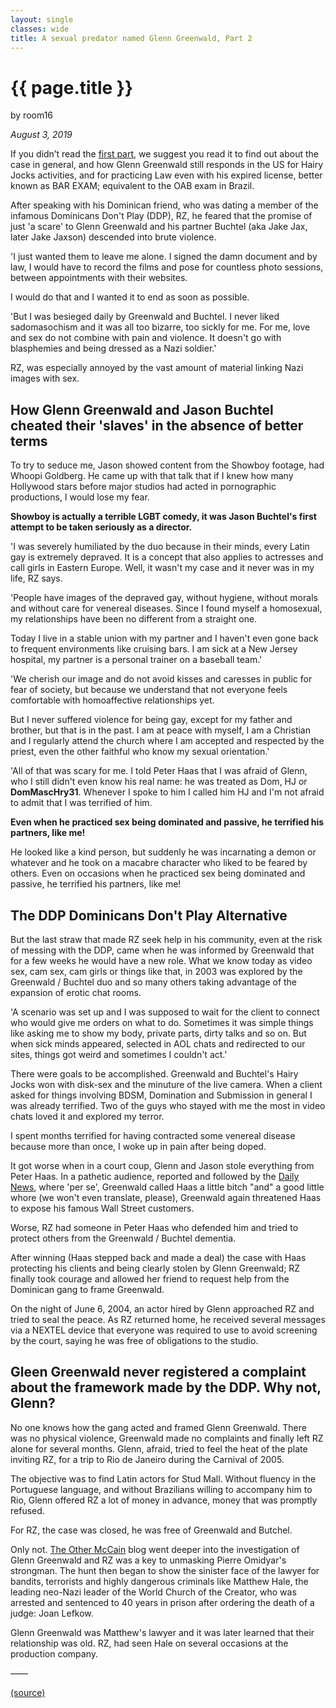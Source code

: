 ```yaml
---
layout: single
classes: wide
title: A sexual predator named Glenn Greenwald, Part 2
---
```


<!-- markdownlint-disable MD036 -->

# {{ page.title }}

by room16

_August 3, 2019_

If you didn’t read the [first part](predator-part-1.md), we suggest you read it to find out about the case in general, and how Glenn Greenwald still responds in the US for Hairy Jocks activities, and for practicing Law even with his expired license, better known as BAR EXAM; equivalent to the OAB exam in Brazil.

After speaking with his Dominican friend, who was dating a member of the infamous Dominicans Don't Play (DDP), RZ, he feared that the promise of just 'a scare' to Glenn Greenwald and his partner Buchtel (aka Jake Jax, later Jake Jaxson) descended into brute violence.

'I just wanted them to leave me alone. I signed the damn document and by law, I would have to record the films and pose for countless photo sessions, between appointments with their websites.

I would do that and I wanted it to end as soon as possible.

'But I was besieged daily by Greenwald and Buchtel. I never liked sadomasochism and it was all too bizarre, too sickly for me. For me, love and sex do not combine with pain and violence. It doesn't go with blasphemies and being dressed as a Nazi soldier.'

RZ, was especially annoyed by the vast amount of material linking Nazi images with sex.

## How Glenn Greenwald and Jason Buchtel cheated their 'slaves' in the absence of better terms

To try to seduce me, Jason showed content from the Showboy footage, had Whoopi Goldberg. He came up with that talk that if I knew how many Hollywood stars before major studios had acted in pornographic productions, I would lose my fear.

__Showboy is actually a terrible LGBT comedy, it was Jason Buchtel's first attempt to be taken seriously as a director.__

'I was severely humiliated by the duo because in their minds, every Latin gay is extremely depraved. It is a concept that also applies to actresses and call girls in Eastern Europe. Well, it wasn't my case and it never was in my life, RZ says.

'People have images of the depraved gay, without hygiene, without morals and without care for venereal diseases. Since I found myself a homosexual, my relationships have been no different from a straight one.

Today I live in a stable union with my partner and I haven't even gone back to frequent environments like cruising bars. I am sick at a New Jersey hospital, my partner is a personal trainer on a baseball team.'

'We cherish our image and do not avoid kisses and caresses in public for fear of society, but because we understand that not everyone feels comfortable with homoaffective relationships yet.

But I never suffered violence for being gay, except for my father and brother, but that is in the past. I am at peace with myself, I am a Christian and I regularly attend the church where I am accepted and respected by the priest, even the other faithful who know my sexual orientation.'

'All of that was scary for me. I told Peter Haas that I was afraid of Glenn, who I still didn't even know his real name: he was treated as Dom, HJ or __DomMascHry31__. Whenever I spoke to him I called him HJ and I'm not afraid to admit that I was terrified of him.

__Even when he practiced sex being dominated and passive, he terrified his partners, like me!__

He looked like a kind person, but suddenly he was incarnating a demon or whatever and he took on a macabre character who liked to be feared by others. Even on occasions when he practiced sex being dominated and passive, he terrified his partners, like me!

## The DDP Dominicans Don't Play Alternative

But the last straw that made RZ seek help in his community, even at the risk of messing with the DDP, came when he was informed by Greenwald that for a few weeks he would have a new role. What we know today as video sex, cam sex, cam girls or things like that, in 2003 was explored by the Greenwald / Buchtel duo and so many others taking advantage of the expansion of erotic chat rooms.

'A scenario was set up and I was supposed to wait for the client to connect who would give me orders on what to do. Sometimes it was simple things like asking me to show my body, private parts, dirty talks and so on. But when sick minds appeared, selected in AOL chats and redirected to our sites, things got weird and sometimes I couldn't act.'

There were goals to be accomplished. Greenwald and Buchtel's Hairy Jocks won with disk-sex and the minuture of the live camera. When a client asked for things involving BDSM, Domination and Submission in general I was already terrified. Two of the guys who stayed with me the most in video chats loved it and explored my terror.

I spent months terrified for having contracted some venereal disease because more than once, I woke up in pain after being doped.

It got worse when in a court coup, Glenn and Jason stole everything from Peter Haas. In a pathetic audience, reported and followed by the [Daily News][1], where 'per se', Greenwald called Haas a little bitch "and" a good little whore (we won't even translate, please), Greenwald again threatened Haas to expose his famous Wall Street customers.

Worse, RZ had someone in Peter Haas who defended him and tried to protect others from the Greenwald / Buchtel dementia.

After winning (Haas stepped back and made a deal) the case with Haas protecting his clients and being clearly stolen by Glenn Greenwald; RZ finally took courage and allowed her friend to request help from the Dominican gang to frame Greenwald.

On the night of June 6, 2004, an actor hired by Glenn approached RZ and tried to seal the peace. As RZ returned home, he received several messages via a NEXTEL device that everyone was required to use to avoid screening by the court, saying he was free of obligations to the studio.

## Gleen Greenwald never registered a complaint about the framework made by the DDP. Why not, Glenn?

No one knows how the gang acted and framed Glenn Greenwald. There was no physical violence, Greenwald made no complaints and finally left RZ alone for several months. Glenn, afraid, tried to feel the heat of the plate inviting RZ, for a trip to Rio de Janeiro during the Carnival of 2005.

The objective was to find Latin actors for Stud Mall. Without fluency in the Portuguese language, and without Brazilians willing to accompany him to Rio, Glenn offered RZ a lot of money in advance, money that was promptly refused.

For RZ, the case was closed, he was free of Greenwald and Butchel.

Only not. [The Other McCain][2] blog went deeper into the investigation of Glenn Greenwald and RZ was a key to unmasking Pierre Omidyar's strongman. The hunt then began to show the sinister face of the lawyer for bandits, terrorists and highly dangerous criminals like Matthew Hale, the leading neo-Nazi leader of the World Church of the Creator, who was arrested and sentenced to 40 years in prison after ordering the death of a judge: Joan Lefkow.

Glenn Greenwald was Matthew's lawyer and it was later learned that their relationship was old. RZ, had seen Hale on several occasions at the production company.

&mdash;&mdash;

[(source)](https://web.archive.org/web/20190803233836/https://bettercallglenn.com/um-predador-sexual-chamado-glenn-greenwald-ato-ii/)

[1]: https://www.nydailynews.com/news/national/greenwald-reporter-broke-nsa-story-lawyer-sued-porn-biz-article-1.1383448
[2]: https://theothermccain.com/2013/06/27/glenn-greenwald-is-a-ridiculous-joke-and-alas-the-internet-never-forgets/
